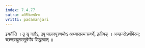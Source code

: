 ```yaml
---
index: 7.4.77
sutra: अर्तिपिपर्त्योश्च
vritti: padamanjari
---
```


 इयर्तीति । ठृ सृ गतौऽ, ठ्पृ पालनपूरणयोःऽ अभ्यासस्यासवर्णे, इतीयङ् । अच्छन्दोऽर्थमिदम्; च्छन्दस्युतरसूत्रेणैव सिद्धत्वात् ॥